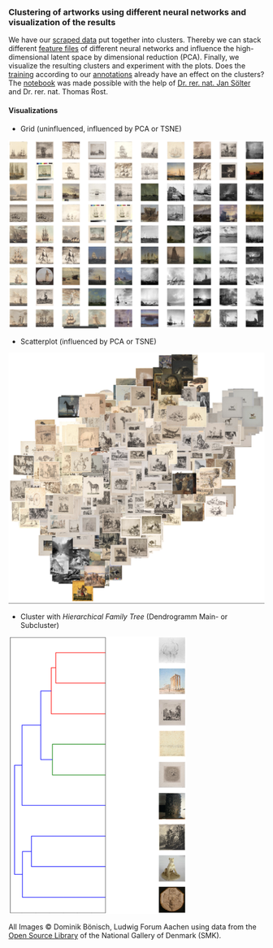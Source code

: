 ### Clustering of artworks using different neural networks and visualization of the results

We have our [scraped data](https://github.com/DominikBoenisch/Training-the-Archive/tree/master/Prototype/1_Scraper) put together into clusters. Thereby we can stack different [feature files](https://github.com/DominikBoenisch/Training-the-Archive/tree/master/Prototype/2_Feature_Extractor) of different neural networks and influence the high-dimensional latent space by dimensional reduction (PCA). Finally, we visualize the resulting clusters and experiment with the plots. Does the [training](https://github.com/DominikBoenisch/Training-the-Archive/tree/master/Prototype/4_Training) according to our [annotations](https://github.com/DominikBoenisch/Training-the-Archive/tree/master/Prototype/3_Training_Dataset) already have an effect on the clusters? The [notebook](https://github.com/DominikBoenisch/Training-the-Archive/blob/master/Prototype/5_Clustering_Plot/Clustering_with_Plots.ipynb) was made possible with the help of [Dr. rer. nat. Jan Sölter](https://de.linkedin.com/in/jansoelter) and Dr. rer. nat. Thomas Rost.

#### Visualizations

* Grid (uninfluenced, influenced by PCA or TSNE)
<img src="https://github.com/DominikBoenisch/Training-the-Archive/blob/master/Images/PCA_Grid_Example.png" width="850" height="">

* Scatterplot (influenced by PCA or TSNE)
<img src="https://github.com/DominikBoenisch/Training-the-Archive/blob/master/Images/TSNE_Scatter_Example.png" width="850" height="">

* Cluster with *Hierarchical Family Tree* (Dendrogramm Main- or Subcluster)
<img src="https://github.com/DominikBoenisch/Training-the-Archive/blob/master/Images/Dendrogram_Example.png" width="350" height="">

All Images © Dominik Bönisch, Ludwig Forum Aachen using data from the [Open Source Library](https://www.smk.dk/en/article/smk-open/) of the National Gallery of Denmark (SMK).

